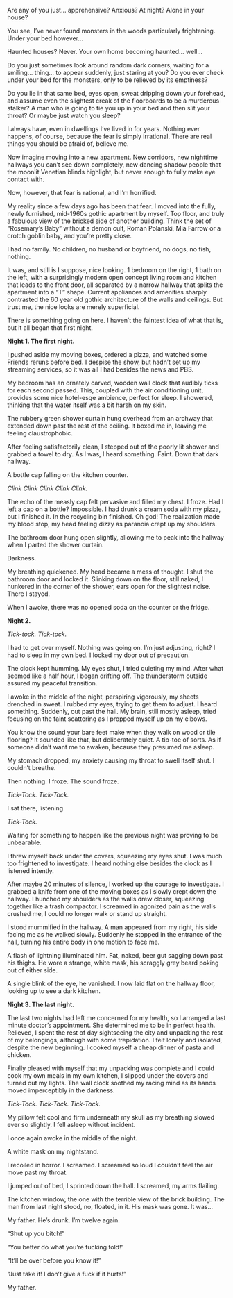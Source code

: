 Are any of you just… apprehensive? Anxious? At night? Alone in your house? 

You see, I’ve never found monsters in the woods particularly frightening. Under your bed however…

Haunted houses? Never. Your own home becoming haunted… well…

Do you just sometimes look around random dark corners, waiting for a smiling… thing… to appear suddenly, just staring at you? Do you ever check under your bed for the monsters, only to be relieved by its emptiness? 

Do you lie in that same bed, eyes open, sweat dripping down your forehead, and assume even the slightest creak of the floorboards to be a murderous stalker? A man who is going to tie you up in your bed and then slit your throat? Or maybe just watch you sleep? 

I always have, even in dwellings I’ve lived in for years. Nothing ever happens, of course, because the fear is simply irrational. There are real things you should be afraid of, believe me. 

Now imagine moving into a new apartment. New corridors, new nighttime hallways you can’t see down completely, new dancing shadow people that the moonlit Venetian blinds highlight, but never enough to fully make eye contact with. 

Now, however, that fear is rational, and I’m horrified.

My reality since a few days ago has been that fear. I moved into the fully, newly furnished, mid-1960s gothic apartment by myself. Top floor, and truly a fabulous view of the bricked side of another building. Think the set of “Rosemary’s Baby” without a demon cult, Roman Polanski, Mia Farrow or a crotch goblin baby, and you’re pretty close.

I had no family. No children, no husband or boyfriend, no dogs, no fish, nothing. 

It was, and still is I suppose, nice looking. 1 bedroom on the right, 1 bath on the left, with a surprisingly modern open concept living room and kitchen that leads to the front door, all separated by a narrow hallway that splits the apartment into a “T” shape. Current appliances and amenities sharply contrasted the 60 year old gothic architecture of the walls and ceilings. But trust me, the nice looks are merely superficial. 

There is something going on here. I haven’t the faintest idea of what that is, but it all began that first night. 

**Night 1. The first night.**

I pushed aside my moving boxes, ordered a pizza, and watched some Friends reruns before bed. I despise the show, but hadn’t set up my streaming services, so it was all I had besides the news and PBS. 

My bedroom has an ornately carved, wooden wall clock that audibly ticks for each second passed. This, coupled with the air conditioning unit, provides some nice hotel-esqe ambience, perfect for sleep. I showered, thinking that the water itself was a bit harsh on my skin. 

The rubbery green shower curtain hung overhead from an archway that extended down past the rest of the ceiling. It boxed me in, leaving me feeling claustrophobic. 

After feeling satisfactorily clean, I stepped out of the poorly lit shower and grabbed a towel to dry. As I was, I heard something. Faint. Down that dark hallway.  

A bottle cap falling on the kitchen counter. 

*Clink Clink Clink Clink Clink.*

The echo of the measly cap felt pervasive and filled my chest. I froze. Had I left a cap on a bottle? Impossible. I had drunk a cream soda with my pizza, but I finished it. In the recycling bin finished. Oh god! The realization made my blood stop, my head feeling dizzy as paranoia crept up my shoulders. 

The bathroom door hung open slightly, allowing me to peak into the hallway when I parted the shower curtain. 

Darkness. 

My breathing quickened. My head became a mess of thought. I shut the bathroom door and locked it. Slinking down on the floor, still naked, I hunkered in the corner of the shower, ears open for the slightest noise. There I stayed. 

When I awoke, there was no opened soda on the counter or the fridge.


**Night 2.**

*Tick-tock. Tick-tock.*

I had to get over myself. Nothing was going on. I’m just adjusting, right? I had to sleep in my own bed. I locked my door out of precaution.

The clock kept humming. My eyes shut, I tried quieting my mind. After what seemed like a half hour, I began drifting off. The thunderstorm outside assured my peaceful transition.

I awoke in the middle of the night, perspiring vigorously, my sheets drenched in sweat. I rubbed my eyes, trying to get them to adjust. I heard something. Suddenly, out past the hall. My brain, still mostly asleep, tried focusing on the faint scattering as I propped myself up on my elbows. 

You know the sound your bare feet make when they walk on wood or tile flooring? It sounded like that, but deliberately quiet. A tip-toe of sorts. As if someone didn’t want me to awaken, because they presumed me asleep.

My stomach dropped, my anxiety causing my throat to swell itself shut. I couldn’t breathe.

Then nothing. I froze. The sound froze. 

*Tick-Tock. Tick-Tock.*

I sat there, listening. 

*Tick-Tock.*

Waiting for something to happen like the previous night was proving to be unbearable. 

I threw myself back under the covers, squeezing my eyes shut. I was much too frightened to investigate. I heard nothing else besides the clock as I listened intently. 

After maybe 20 minutes of silence, I worked up the courage to investigate. I grabbed a knife from one of the moving boxes as I slowly crept down the hallway. I hunched my shoulders as the walls drew closer, squeezing together like a trash compactor. I screamed in agonized pain as the walls crushed me, I could no longer walk or stand up straight. 

I stood mummified in the hallway. A man appeared from my right, his side facing me as he walked slowly. Suddenly he stopped in the entrance of the hall, turning his entire body in one motion to face me.

A flash of lightning illuminated him. Fat, naked, beer gut sagging down past his thighs. He wore a strange, white mask, his scraggly grey beard poking out of either side. 

A single blink of the eye, he vanished. I now laid flat on the hallway floor, looking up to see a dark kitchen. 

**Night 3. The last night.**

The last two nights had left me concerned for my health, so I arranged a last minute doctor’s appointment. She determined me to be in perfect health. Relieved, I spent the rest of day sightseeing the city and unpacking the rest of my belongings, although with some trepidation. I felt lonely and isolated, despite the new beginning. I cooked myself a cheap dinner of pasta and chicken. 

Finally pleased with myself that my unpacking was complete and I could cook my own meals in my own kitchen, I slipped under the covers and turned out my lights. The wall clock soothed my racing mind as its hands moved imperceptibly in the darkness.

*Tick-Tock. Tick-Tock. Tick-Tock.*

My pillow felt cool and firm underneath my skull as my breathing slowed ever so slightly. I fell asleep without incident. 

I once again awoke in the middle of the night.

A white mask on my nightstand. 

I recoiled in horror. I screamed. I screamed so loud I couldn’t feel the air move past my throat. 

I jumped out of bed, I sprinted down the hall. I screamed, my arms flailing. 

The kitchen window, the one with the terrible view of the brick building. The man from last night stood, no, floated, in it. His mask was gone. It was…

My father. He’s drunk. I’m twelve again. 

“Shut up you bitch!”

“You better do what you’re fucking told!”

“It’ll be over before you know it!” 

“Just take it! I don’t give a fuck if it hurts!”

My father.